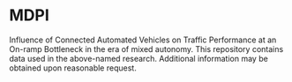 # MDPI
Influence of Connected Automated Vehicles on Traffic Performance at an On-ramp Bottleneck in the era of mixed autonomy.
This repository contains data used in the above-named research. Additional information may be obtained upon reasonable request.
